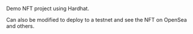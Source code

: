 Demo NFT project using Hardhat.

Can also be modified to deploy to a testnet and see the NFT on OpenSea and others.